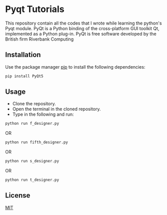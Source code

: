 # Pyqt Tutorials

This repository contain all the codes that I wrote while learning the python's Pyqt module. PyQt is a Python binding of the cross-platform GUI toolkit Qt, implemented as a Python plug-in. PyQt is free software developed by the British firm Riverbank Computing

## Installation

Use the package manager [pip](https://pip.pypa.io/en/stable/) to install the following dependencies:

```bash
pip install PyQt5
```

## Usage

- Clone the repository.
- Open the terminal in the cloned repository.
- Type in the following and run:

```python
python run f_designer.py
```
OR

```python
python run fifth_designer.py
```
OR

```python
python run s_designer.py
```

OR

```python
python run t_designer.py
```
## License

[MIT](https://choosealicense.com/licenses/mit/)
